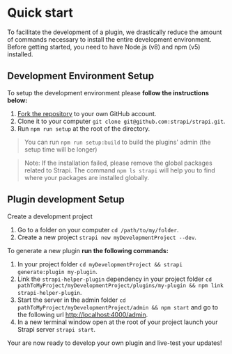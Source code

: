 # Quick start

To facilitate the development of a plugin, we drastically reduce the amount of commands necessary to install the entire development environment. Before getting started, you need to have Node.js (v8)  and npm (v5) installed.

## Development Environment Setup

To setup the development environment please **follow the instructions below:**

1. [Fork the repository](https://github.com/strapi/strapi) to your own GitHub account.
2. Clone it to your computer `git clone git@github.com:strapi/strapi.git`.
3. Run `npm run setup` at the root of the directory.

> You can run `npm run setup:build` to build the plugins' admin (the setup time will be longer)

> Note: If the installation failed, please remove the global packages related to Strapi. The command `npm ls strapi` will help you to find where your packages are installed globally.

## Plugin development Setup

Create a development project

1. Go to a folder on your computer `cd /path/to/my/folder`.
2. Create a new project `strapi new myDevelopmentProject --dev`.

To generate a new plugin **run the following commands:**
1. In your project folder `cd myDevelopmentProject && strapi generate:plugin my-plugin`.
2. Link the `strapi-helper-plugin` dependency in your project folder `cd pathToMyProject/myDevelopmentProject/plugins/my-plugin && npm link strapi-helper-plugin`.
3. Start the server in the admin folder `cd pathToMyProject/myDevelopmentProject/admin && npm start` and go to the following url [http://localhost:4000/admin](http://localhost:4000/admin).
4. In a new terminal window open at the root of your project launch your Strapi server `strapi start`.


Your are now ready to develop your own plugin and live-test your updates!
